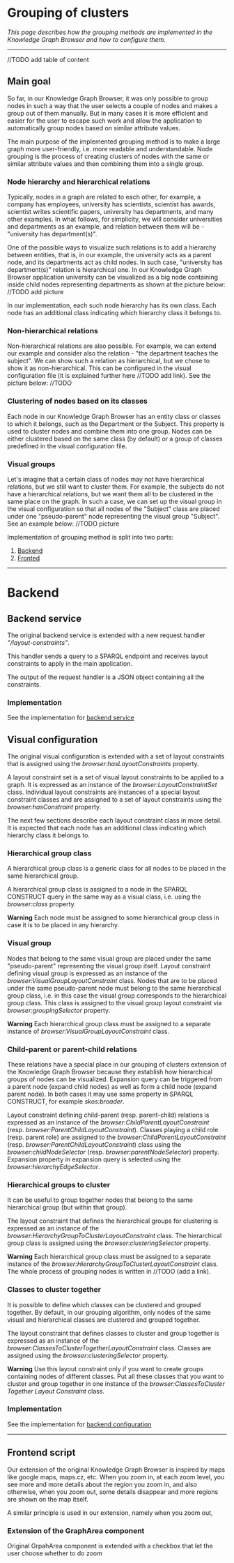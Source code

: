 # Grouping of clusters

_This page describes how the grouping methods are implemented in the Knowledge Graph Browser and how to configure them._

---
//TODO add table of content 

## Main goal

So far, in our Knowledge Graph Browser, it was only possible to group nodes in such a way that the user selects a couple of nodes and makes a group out of them manually. But in many cases it is more efficient and easier for the user to escape such work and allow the application to automatically group nodes based on similar attribute values.

The main purpose of the implemented grouping method is to make a large graph more user-friendly, i.e. more readable and understandable. Node grouping is the process of creating clusters of nodes with the same or similar attribute values ​​and then combining them into a single group.

### Node hierarchy and hierarchical relations

Typically, nodes in a graph are related to each other, for example, a company has employees, university has scientists, scientist has awards, scientist writes scientific papers, university has departments, and many other examples. In what follows, for simplicity, we will consider universities and departments as an example, and relation between them will be - "university has department(s)".

One of the possible ways to visualize such relations is to add a hierarchy between entities, that is, in our example, the university acts as a parent node, and its departments act as child nodes. In such case, "university has department(s)" relation is hierarchical one. In our Knowledge Graph Browser application university can be visualized as a big node containing inside child nodes representing departments as shown at the picture below: //TODO add picture

In our implementation, each such node hierarchy has its own class. Each node has an additional class indicating which hierarchy class it belongs to.

### Non-hierarchical relations

Non-hierarchical relations are also possible. For example, we can extend our example and consider also the relation - "the department teaches the subject". We can show such a relation as hierarchical, but we chose to show it as non-hierarchical. This can be configured in the visual configuration file (it is explained further here //TODO add link). See the picture below: //TODO

### Clustering of nodes based on its classes

Each node in our Knowledge Graph Browser has an entity class or classes to which it belongs, such as the Department or the Subject. This property is used to cluster nodes and combine them into one group. Nodes can be either clustered based on the same class (by default) or a group of classes predefined in the visual configuration file. 

### Visual groups

Let's imagine that a certain class of nodes may not have hierarchical relations, but we still want to cluster them. For example, the subjects do not have a hierarchical relations, but we want them all to be clustered in the same place on the graph. In such a case, we can set up the visual group in the visual configuration so that all nodes of the "Subject" class are placed under one "pseudo-parent" node representing the visual group "Subject". See an example below: //TODO picture



















Implementation of grouping method is split into two parts: 
1. [Backend](#Backend)
2. [Fronted](#Frontend)

--- 

# Backend

## Backend service

The original backend service is extended with a new request handler *"/layout-constraints"*.

This handler sends a query to a SPARQL endpoint and receives layout constraints to apply in the main application.

The output of the request handler is a JSON object containing all the constraints.

### Implementation

See the implementation for [backend service]()

## Visual configuration

The original visual configuration is extended with a set of layout constraints that is assigned using the *browser:hasLayoutConstraints* property. 

A layout constraint set is a set of visual layout constraints to be applied to a graph. It is expressed as an instance of the *browser:LayoutConstraintSet* class. Individual layout constraints are instances of a special layout constraint classes and are assigned to a set of layout constraints using the *browser:hasConstraint* property. 

The next few sections describe each layout constraint class in more detail. It is expected that each node has an additional class indicating which hierarchy class it belongs to. 

### Hierarchical group class

A hierarchical group class is a generic class for all nodes to be placed in the same hierarchical group.

A hierarchical group class is assigned to a node in the SPARQL CONSTRUCT query in the same way as a visual class, i.e. using the *browser:class* property. 

**Warning** Each node must be assigned to some hierarchical group class in case it is to be placed in any hierarchy.

### Visual group

Nodes that belong to the same visual group are placed under the same "pseudo-parent" representing the visual group itself. Layout constraint defining visual group is expressed as an instance of the *browser:VisualGroupLayoutConstraint* class. Nodes that are to be placed under the same pseudo-parent node must belong to the same hierarchical group class, i.e. in this case the visual group corresponds to the hierarchical group class. This class is assigned to the visual group layout constraint via *browser:groupingSelector* property. 

**Warning** Each hierarchical group class must be assigned to a separate instance of *browser:VisualGroupLayoutConstraint* class.

### Child-parent or parent-child relations

These relations have a special place in our grouping of clusters extension of the Knowledge Graph Browser because they establish how hierarchical groups of nodes can be visualized. Expansion query can be triggered from a parent node (expand child nodes) as well as form a child node (expand parent node). In both cases it may use same property in SPARQL CONSTRUCT, for example *skos:broader*.

Layout constraint defining child-parent (resp. parent-child) relations is expressed as an instance of the *browser:ChildParentLayoutConstraint* (resp. *browser:ParentChildLayoutConstraint*). Classes playing a child role (resp. parent role) are assigned to the *browser:ChildParentLayoutConstraint* (resp. *browser:ParentChildLayoutConstraint*) class using the *browser:childNodeSelector* (resp. *browser:parentNodeSelector*) property. Expansion property in expansion query is selected using the *browser:hierarchyEdgeSelector*.

### Hierarchical groups to cluster

It can be useful to group together nodes that belong to the same hierarchical group (but within that group). 

The layout constraint that defines the hierarchical groups for clustering is expressed as an instance of the *browser:HierarchyGroupToClusterLayoutConstraint* class. The hierarchical group class is assigned using the *browser:clusteringSelector* property. 

**Warning** Each hierarchical group class must be assigned to a separate instance of the *browser:HierarchyGroupToClusterLayoutConstraint* class. The whole process of grouping nodes is written in //TODO (add a link).
 

### Classes to cluster together

It is possible to define which classes can be clustered and grouped together. By default, in our grouping algorithm, only nodes of the same visual and hierarchical classes are clustered and grouped together.

The layout constraint that defines classes to cluster and group together is expressed as an instance of the *browser:ClassesToClusterTogetherLayoutConstraint* class. Classes are assigned using the *browser:clusteringSelector* property.

**Warning** Use this layout constraint only if you want to create groups containing nodes of different classes. Put all these classes that you want to cluster and group together in one instance of the *browser:ClassesToCluster Together Layout Constraint* class.

### Implementation

See the implementation for [backend configuration]()

---

## Frontend script

Our extension of the original Knowledge Graph Browser is inspired by maps like google maps, maps.cz, etc. When you zoom in, at each zoom level, you see more and more details about the region you zoom in, and also otherwise, when you zoom out, some details disappear and more regions are shown on the map itself.

A similar principle is used in our extension, namely when you zoom out, 


### Extension of the GraphArea component

Original GrpahArea component is extended with a checkbox that let the user choose whether to do zoom

